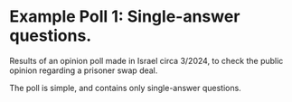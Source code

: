 # Example Poll 1: Single-answer questions.
Results of an opinion poll made in Israel circa 3/2024, to check the public opinion regarding a prisoner swap deal. 

The poll is simple, and contains only single-answer questions.
